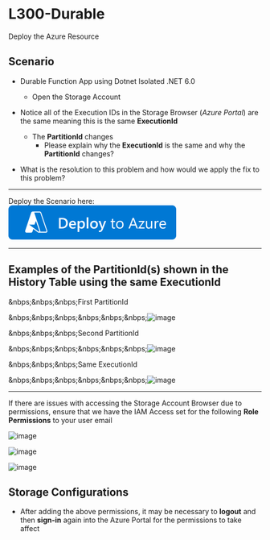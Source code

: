 # L300-Durable

Deploy the Azure Resource

## Scenario
- Durable Function App using Dotnet Isolated .NET 6.0
  - Open the Storage Account

- Notice all of the Execution IDs in the Storage Browser (_Azure Portal_) are the same meaning this is the same **ExecutionId**
  - The **PartitionId** changes
    - Please explain why the **ExecutionId** is the same and why the **PartitionId** changes?
   
- What is the resolution to this problem and how would we apply the fix to this problem?

---


Deploy the Scenario here: [![Deploy To Azure](https://raw.githubusercontent.com/Azure/azure-quickstart-templates/master/1-CONTRIBUTION-GUIDE/images/deploytoazure.svg?sanitize=true)](https://portal.azure.com/#create/Microsoft.Template/uri/https%3A%2F%2Fraw.githubusercontent.com%2Fmacavall%2FL300-Durable%2Fmaster%2Fazuredeploy.json)

---

## Examples of the PartitionId(s) shown in the History Table using the same ExecutionId

&nbps;&nbps;&nbps;First PartitionId

&nbps;&nbps;&nbps;&nbps;&nbps;&nbps;![image](https://github.com/macavall/L300-Durable/assets/43223084/1c9a471a-5424-4bd6-b53d-2e5c577791ae)

&nbps;&nbps;&nbps;Second PartitionId <br/>

&nbps;&nbps;&nbps;&nbps;&nbps;&nbps;![image](https://github.com/macavall/L300-Durable/assets/43223084/86e6e0ae-50cc-47fc-9c6b-13edc728b02d)

&nbps;&nbps;&nbps;Same ExecutionId

&nbps;&nbps;&nbps;&nbps;&nbps;&nbps;![image](https://github.com/macavall/L300-Durable/assets/43223084/ea0f3532-64b0-4ae2-8238-57895b35655a)



---

If there are issues with accessing the Storage Account Browser due to permissions, ensure that we have the IAM Access set for the following **Role Permissions** to your user email

![image](https://github.com/macavall/L300-Durable/assets/43223084/2401727c-e01f-4dde-98a5-924ecec17933)

![image](https://github.com/macavall/L300-Durable/assets/43223084/8b563c43-142e-43da-b2f8-2737c92501ff)

![image](https://github.com/macavall/L300-Durable/assets/43223084/3e0d4c6c-884c-4557-9144-390b112c83c3)

## Storage Configurations
- After adding the above permissions, it may be necessary to **logout** and then **sign-in** again into the Azure Portal for the permissions to take affect







